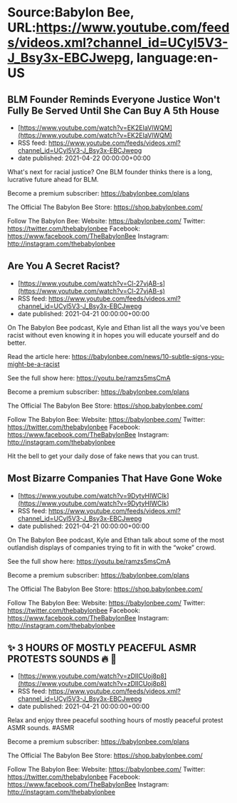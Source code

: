 # Source:Babylon Bee, URL:https://www.youtube.com/feeds/videos.xml?channel_id=UCyl5V3-J_Bsy3x-EBCJwepg, language:en-US

## BLM Founder Reminds Everyone Justice Won't Fully Be Served Until She Can Buy A 5th House
 - [https://www.youtube.com/watch?v=EK2EIaVlWQM](https://www.youtube.com/watch?v=EK2EIaVlWQM)
 - RSS feed: https://www.youtube.com/feeds/videos.xml?channel_id=UCyl5V3-J_Bsy3x-EBCJwepg
 - date published: 2021-04-22 00:00:00+00:00

What's next for racial justice? One BLM founder thinks there is a long, lucrative future ahead for BLM. 

Become a premium subscriber:  https://babylonbee.com/plans

The Official The Babylon Bee Store:  https://shop.babylonbee.com/

Follow The Babylon Bee:
Website: https://babylonbee.com/
Twitter: https://twitter.com/thebabylonbee
Facebook: https://www.facebook.com/TheBabylonBee
Instagram: http://instagram.com/thebabylonbee

## Are You A Secret Racist?
 - [https://www.youtube.com/watch?v=Cl-27vjAB-s](https://www.youtube.com/watch?v=Cl-27vjAB-s)
 - RSS feed: https://www.youtube.com/feeds/videos.xml?channel_id=UCyl5V3-J_Bsy3x-EBCJwepg
 - date published: 2021-04-21 00:00:00+00:00

On The Babylon Bee podcast, Kyle and Ethan list all the ways you’ve been racist without even knowing it in hopes you will educate yourself and do better.

Read the article here: https://babylonbee.com/news/10-subtle-signs-you-might-be-a-racist

See the full show here: https://youtu.be/ramzs5msCmA

Become a premium subscriber:  https://babylonbee.com/plans

The Official The Babylon Bee Store:  https://shop.babylonbee.com/

Follow The Babylon Bee:
Website: https://babylonbee.com/
Twitter: https://twitter.com/thebabylonbee
Facebook: https://www.facebook.com/TheBabylonBee
Instagram: http://instagram.com/thebabylonbee

Hit the bell to get your daily dose of fake news that you can trust.

## Most Bizarre Companies That Have Gone Woke
 - [https://www.youtube.com/watch?v=9DytyHIWClk](https://www.youtube.com/watch?v=9DytyHIWClk)
 - RSS feed: https://www.youtube.com/feeds/videos.xml?channel_id=UCyl5V3-J_Bsy3x-EBCJwepg
 - date published: 2021-04-21 00:00:00+00:00

On The Babylon Bee podcast, Kyle and Ethan talk about some of the most outlandish displays of companies trying to fit in with the “woke” crowd.

See the full show here: https://youtu.be/ramzs5msCmA

Become a premium subscriber:  https://babylonbee.com/plans

The Official The Babylon Bee Store:  https://shop.babylonbee.com/

Follow The Babylon Bee:
Website: https://babylonbee.com/
Twitter: https://twitter.com/thebabylonbee
Facebook: https://www.facebook.com/TheBabylonBee
Instagram: http://instagram.com/thebabylonbee

## ✨ 3 HOURS OF MOSTLY PEACEFUL ASMR PROTESTS SOUNDS 🔥 🧱
 - [https://www.youtube.com/watch?v=zDlICUoj8p8](https://www.youtube.com/watch?v=zDlICUoj8p8)
 - RSS feed: https://www.youtube.com/feeds/videos.xml?channel_id=UCyl5V3-J_Bsy3x-EBCJwepg
 - date published: 2021-04-21 00:00:00+00:00

Relax and enjoy three peaceful soothing hours of mostly peaceful protest ASMR sounds. #ASMR

Become a premium subscriber:  https://babylonbee.com/plans

The Official The Babylon Bee Store:  https://shop.babylonbee.com/

Follow The Babylon Bee:
Website: https://babylonbee.com/
Twitter: https://twitter.com/thebabylonbee
Facebook: https://www.facebook.com/TheBabylonBee
Instagram: http://instagram.com/thebabylonbee

